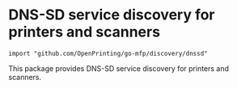 # DNS-SD service discovery for printers and scanners

```
import "github.com/OpenPrinting/go-mfp/discovery/dnssd"
```

This package provides DNS-SD service discovery for printers and
scanners.

<!-- vim:ts=8:sw=4:et:textwidth=72
-->
